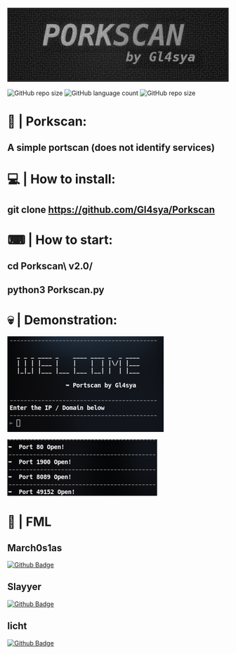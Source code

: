 ![alt text](https://github.com/Gl4sya/Porkscan/blob/main/imgs/logo.jpg)

![GitHub repo size](https://img.shields.io/github/repo-size/Gl4sya/Porkscan?style=plastic)
![GitHub language count](https://img.shields.io/github/languages/count/Gl4sya/Porkscan?style=plastic)
![GitHub repo size](https://img.shields.io/github/languages/top/Gl4sya/Porkscan?style=plastic)

# 🐷 | Porkscan:
## A simple portscan (does not identify services)

# 💻 | How to install:
## git clone https://github.com/Gl4sya/Porkscan

# ⌨ | How to start:
## cd Porkscan\ v2.0/
## python3 Porkscan.py

# 💀 | Demonstration:
![alt text](https://github.com/Gl4sya/Porkscan/blob/main/imgs/Screenshot_20201223_172524.png)

![alt text](https://github.com/Gl4sya/Porkscan/blob/main/imgs/Screenshot_20201223_172829.png)

# 🦉 | FML
## March0s1as
[![Github Badge](https://img.shields.io/badge/-Github-000?style=flat-square&logo=Github&logoColor=white&link=https://github.com/march0s1as/)](https://github.com/march0s1as/)
## Slayyer
[![Github Badge](https://img.shields.io/badge/-Github-000?style=flat-square&logo=Github&logoColor=white&link=https://github.com/Slayyer-dev)](https://github.com/Slayyer-dev)
## licht
[![Github Badge](https://img.shields.io/badge/-Github-000?style=flat-square&logo=Github&logoColor=white&link=https://github.com/zy0x157)](https://github.com/zy0x157)
